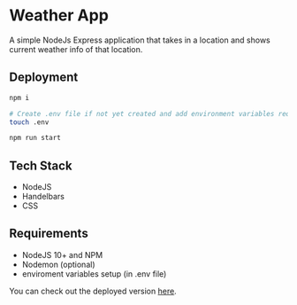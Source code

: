 # Weather App

A simple NodeJs Express application that takes in a location and shows current weather info of that location.

## Deployment

```bash
npm i

# Create .env file if not yet created and add environment variables required in /src/config.js
touch .env

npm run start
```

## Tech Stack

- NodeJS
- Handelbars
- CSS

## Requirements

- NodeJS 10+ and NPM
- Nodemon (optional)
- enviroment variables setup (in .env file)

You can check out the deployed version [here](https://weather-9715.herokuapp.com/).
